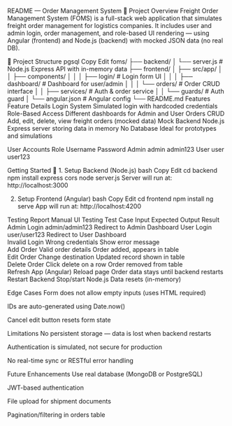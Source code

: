  README —  Order Management System
🧩 Project Overview
Freight Order Management System (FOMS) is a full-stack web application that simulates freight order management for logistics companies. It includes user and admin login, order management, and role-based UI rendering — using Angular (frontend) and Node.js (backend) with mocked JSON data (no real DB).

📂 Project Structure
pgsql
Copy
Edit
foms/
├── backend/
│   └── server.js             # Node.js Express API with in-memory data
├── frontend/
│   ├── src/app/
│   │   ├── components/
│   │   │   ├── login/        # Login form UI
│   │   │   ├── dashboard/    # Dashboard for user/admin
│   │   │   └── orders/       # Order CRUD interface
│   │   ├── services/         # Auth & order service
│   │   └── guards/           # Auth guard
│   └── angular.json          # Angular config
└── README.md
 Features
Feature	Details
Login System	Simulated login with hardcoded credentials
Role-Based Access	Different dashboards for Admin and User
Orders CRUD	Add, edit, delete, view freight orders (mocked data)
Mock Backend	Node.js Express server storing data in memory
No Database	Ideal for prototypes and simulations

 User Accounts
Role	Username	Password
Admin	admin	admin123
User	user	user123

 Getting Started
🔧 1. Setup Backend (Node.js)
bash
Copy
Edit
cd backend
npm install express cors
node server.js
Server will run at: http://localhost:3000

 2. Setup Frontend (Angular)
bash
Copy
Edit
cd frontend
npm install
ng serve
App will run at: http://localhost:4200

 Testing Report
 Manual UI Testing
Test Case	Input	Expected Output	Result
Admin Login	admin/admin123	Redirect to Admin Dashboard	
User Login	user/user123	Redirect to User Dashboard	
Invalid Login	Wrong credentials	Show error message	
Add Order	Valid order details	Order added, appears in table	
Edit Order	Change destination	Updated record shown in table	
Delete Order	Click delete on a row	Order removed from table	
Refresh App (Angular)	Reload page	Order data stays until backend restarts	
Restart Backend	Stop/start Node.js	Data resets (in-memory)	

 Edge Cases
 Form does not allow empty inputs (uses HTML required)

 IDs are auto-generated using Date.now()

 Cancel edit button resets form state

 Limitations
No persistent storage — data is lost when backend restarts

Authentication is simulated, not secure for production

No real-time sync or RESTful error handling

 Future Enhancements
Use real database (MongoDB or PostgreSQL)

JWT-based authentication

File upload for shipment documents

Pagination/filtering in orders table

